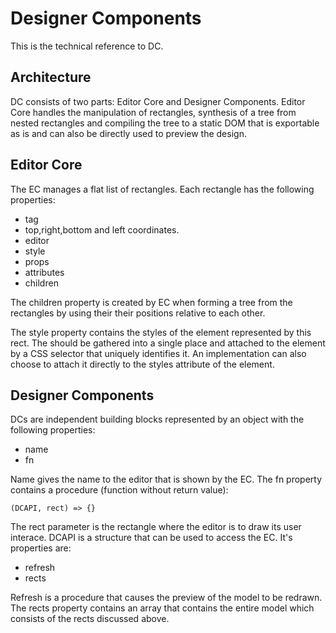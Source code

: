 # Designer Components

This is the technical reference to DC.

## Architecture

DC consists of two parts: Editor Core and Designer Components.
Editor Core handles the manipulation of rectangles, synthesis of
a tree from nested rectangles and compiling the tree to a static
DOM that is exportable as is and can also be directly used to preview
the design.

## Editor Core

The EC manages a flat list of rectangles. Each rectangle has the following
properties:

- tag
- top,right,bottom and left coordinates.
- editor
- style
- props
- attributes
- children

The children property is created by EC when forming a tree from the
rectangles by using their their positions relative to each other.

The style property contains the styles of the element represented by this
rect. The should be gathered into a single place and attached to the element
by a CSS selector that uniquely identifies it. An implementation can also
choose to attach it directly to the styles attribute of the element.

## Designer Components

DCs are independent building blocks represented by an object with
the following properties:

- name
- fn

Name gives the name to the editor that is shown by the EC. The fn property
contains a procedure (function without return value):

`(DCAPI, rect) => {}`

The rect parameter is the rectangle where the editor is to draw its user
interace. DCAPI is a structure that can be used to access the EC. It's properties are:

- refresh
- rects

Refresh is a procedure that causes the preview of the model to be redrawn. The
rects property contains an array that contains the entire model which consists
of the rects discussed above.

